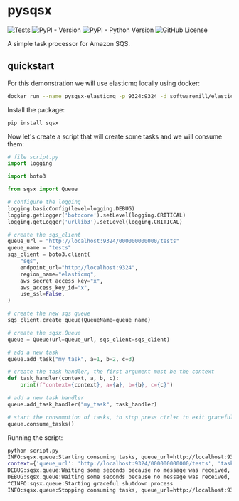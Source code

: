 # pysqsx
[![Tests](https://github.com/allisson/pysqsx/actions/workflows/tests.yml/badge.svg?branch=main)](https://github.com/allisson/pysqsx/actions/workflows/tests.yml)
![PyPI - Version](https://img.shields.io/pypi/v/sqsx)
![PyPI - Python Version](https://img.shields.io/pypi/pyversions/sqsx)
![GitHub License](https://img.shields.io/github/license/allisson/pysqsx)

A simple task processor for Amazon SQS.

## quickstart

For this demonstration we will use elasticmq locally using docker:

```bash
docker run --name pysqsx-elasticmq -p 9324:9324 -d softwaremill/elasticmq-native
```

Install the package:

```bash
pip install sqsx
```

Now let's create a script that will create some tasks and we will consume them:

```python
# file script.py
import logging

import boto3

from sqsx import Queue

# configure the logging
logging.basicConfig(level=logging.DEBUG)
logging.getLogger('botocore').setLevel(logging.CRITICAL)
logging.getLogger('urllib3').setLevel(logging.CRITICAL)

# create the sqs_client
queue_url = "http://localhost:9324/000000000000/tests"
queue_name = "tests"
sqs_client = boto3.client(
    "sqs",
    endpoint_url="http://localhost:9324",
    region_name="elasticmq",
    aws_secret_access_key="x",
    aws_access_key_id="x",
    use_ssl=False,
)

# create the new sqs queue
sqs_client.create_queue(QueueName=queue_name)

# create the sqsx.Queue
queue = Queue(url=queue_url, sqs_client=sqs_client)

# add a new task
queue.add_task("my_task", a=1, b=2, c=3)

# create the task handler, the first argument must be the context
def task_handler(context, a, b, c):
    print(f"context={context}, a={a}, b={b}, c={c}")

# add a new task handler
queue.add_task_handler("my_task", task_handler)

# start the consumption of tasks, to stop press ctrl+c to exit gracefully
queue.consume_tasks()
```

Running the script:

```bash
python script.py
INFO:sqsx.queue:Starting consuming tasks, queue_url=http://localhost:9324/000000000000/tests
context={'queue_url': 'http://localhost:9324/000000000000/tests', 'task_name': 'my_task', 'sqs_message': {'MessageId': '0c126462-0184-485b-b66f-77ed0b6f3780', 'ReceiptHandle': '0c126462-0184-485b-b66f-77ed0b6f3780#2959620c-7ead-4e12-80a7-672530c43f26', 'MD5OfBody': '8087eb7436895841c5d646156a8a469f', 'Body': 'eyJrd2FyZ3MiOiB7ImEiOiAxLCAiYiI6IDIsICJjIjogM319', 'Attributes': {'SentTimestamp': '1702527171600', 'ApproximateReceiveCount': '1', 'ApproximateFirstReceiveTimestamp': '1702527171603', 'SenderId': '127.0.0.1'}, 'MD5OfMessageAttributes': '5346f2cd7c539a880febaf9112a86921', 'MessageAttributes': {'TaskName': {'StringValue': 'my_task', 'DataType': 'String'}}}}, a=1, b=2, c=3
DEBUG:sqsx.queue:Waiting some seconds because no message was received, seconds=10, queue_url=http://localhost:9324/000000000000/tests
DEBUG:sqsx.queue:Waiting some seconds because no message was received, seconds=10, queue_url=http://localhost:9324/000000000000/tests
^CINFO:sqsx.queue:Starting graceful shutdown process
INFO:sqsx.queue:Stopping consuming tasks, queue_url=http://localhost:9324/000000000000/tests
```
